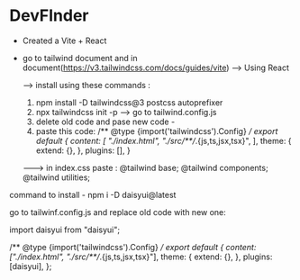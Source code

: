 # DevFInder

- Created a Vite + React

<!-- - install tailwind -->

- go to tailwind document and in document(https://v3.tailwindcss.com/docs/guides/vite)
  --> Using React

  --> install using these commands : 

  1) npm install -D tailwindcss@3 postcss autoprefixer 
  2) npx tailwindcss init -p
  --> go to tailwind.config.js 
  1) delete old code and pase new code -
  2) paste this code:
      /** @type {import('tailwindcss').Config} */
  export default {
  content: [
  "./index.html",
  "./src/**/*.{js,ts,jsx,tsx}",
  ],
  theme: {
  extend: {},
  },
  plugins: [],
  }

  --->
in index.css
paste :
 @tailwind base;
@tailwind components;
@tailwind utilities;


<!-- DAISY UI -->

command to install -
npm i -D daisyui@latest

go to tailwinf.config.js and replace old code with new one:

import daisyui from "daisyui";

/** @type {import('tailwindcss').Config} */
export default {
  content: ["./index.html", "./src/**/*.{js,ts,jsx,tsx}"],
  theme: {
    extend: {},
  },
  plugins: [daisyui],
};
